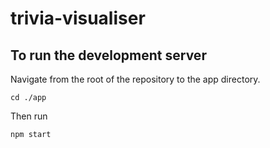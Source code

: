 # trivia-visualiser
## To run the development server
Navigate from the root of the repository to the app directory.

```
cd ./app
```

Then run
```
npm start
```
